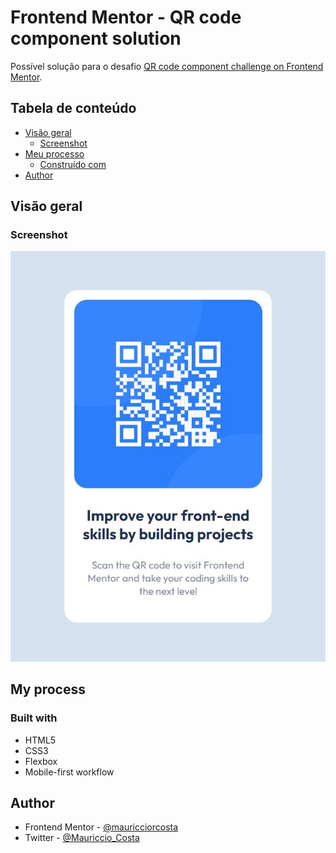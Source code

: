 # Frontend Mentor - QR code component solution
Possível solução para o desafio [QR code component challenge on Frontend Mentor](https://www.frontendmentor.io/challenges/qr-code-component-iux_sIO_H).

## Tabela de conteúdo

- [Visão geral](#visao-geral)
  - [Screenshot](#screenshot)
- [Meu processo](#meu-processo)
  - [Construído com](#construido-com)
- [Author](#author)

## Visão geral

### Screenshot

![](./screenshots/Frontend%20Mentor%20-%20QR%20code%20component.jpg)

## My process

### Built with

- HTML5
- CSS3
- Flexbox
- Mobile-first workflow

## Author

- Frontend Mentor - [@mauricciorcosta](https://www.frontendmentor.io/profile/mauricciorcosta)
- Twitter - [@Mauriccio_Costa](https://twitter.com/Mauriccio_Costa)